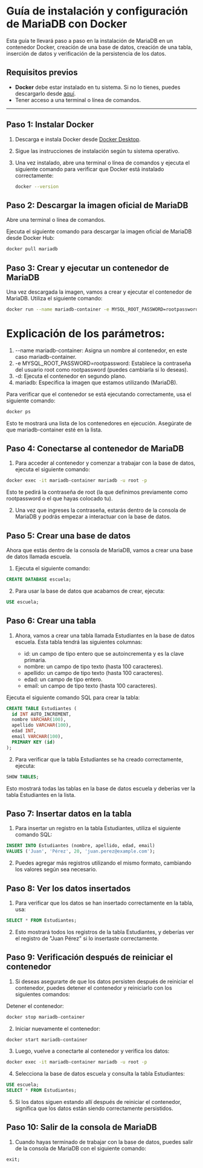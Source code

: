 # Guía de instalación y configuración de MariaDB con Docker

Esta guía te llevará paso a paso en la instalación de MariaDB en un contenedor Docker, creación de una base de datos, creación de una tabla, inserción de datos y verificación de la persistencia de los datos.

## Requisitos previos

- **Docker** debe estar instalado en tu sistema. Si no lo tienes, puedes descargarlo desde [aquí](https://www.docker.com/products/docker-desktop).
- Tener acceso a una terminal o línea de comandos.

---

## Paso 1: Instalar Docker

1. Descarga e instala Docker desde [Docker Desktop](https://www.docker.com/products/docker-desktop).
2. Sigue las instrucciones de instalación según tu sistema operativo.
3. Una vez instalado, abre una terminal o línea de comandos y ejecuta el siguiente comando para verificar que Docker está instalado correctamente:

   ```bash
   docker --version
   ```
## Paso 2: Descargar la imagen oficial de MariaDB

Abre una terminal o línea de comandos.

Ejecuta el siguiente comando para descargar la imagen oficial de MariaDB desde Docker Hub:

  ```bash
  docker pull mariadb
  ```

## Paso 3: Crear y ejecutar un contenedor de MariaDB

Una vez descargada la imagen, vamos a crear y ejecutar el contenedor de MariaDB. Utiliza el siguiente comando:

   ```bash
   docker run --name mariadb-container -e MYSQL_ROOT_PASSWORD=rootpassword -d mariadb
   ```
# Explicación de los parámetros:

1. --name mariadb-container: Asigna un nombre al contenedor, en este caso mariadb-container.
2. -e MYSQL_ROOT_PASSWORD=rootpassword: Establece la contraseña del usuario root como rootpassword (puedes cambiarla si lo deseas).
3. -d: Ejecuta el contenedor en segundo plano.
4. mariadb: Especifica la imagen que estamos utilizando (MariaDB).
   
Para verificar que el contenedor se está ejecutando correctamente, usa el siguiente comando:

   ```bash
   docker ps
   ```

Esto te mostrará una lista de los contenedores en ejecución. Asegúrate de que mariadb-container esté en la lista.

## Paso 4: Conectarse al contenedor de MariaDB

1. Para acceder al contenedor y comenzar a trabajar con la base de datos, ejecuta el siguiente comando:

```bash
docker exec -it mariadb-container mariadb -u root -p
```

Esto te pedirá la contraseña de root (la que definimos previamente como rootpassword o el que hayas colocado tu).

2. Una vez que ingreses la contraseña, estarás dentro de la consola de MariaDB y podrás empezar a interactuar con la base de datos.

## Paso 5: Crear una base de datos

Ahora que estás dentro de la consola de MariaDB, vamos a crear una base de datos llamada escuela.

1. Ejecuta el siguiente comando:

```sql
CREATE DATABASE escuela;
```

2. Para usar la base de datos que acabamos de crear, ejecuta:

```sql
USE escuela;
```

## Paso 6: Crear una tabla

1. Ahora, vamos a crear una tabla llamada Estudiantes en la base de datos escuela. Esta tabla tendrá las siguientes columnas:

      * id: un campo de tipo entero que se autoincrementa y es la clave primaria.
      * nombre: un campo de tipo texto (hasta 100 caracteres).
      * apellido: un campo de tipo texto (hasta 100 caracteres).
      * edad: un campo de tipo entero.
      * email: un campo de tipo texto (hasta 100 caracteres).

  Ejecuta el siguiente comando SQL para crear la tabla:

```sql
CREATE TABLE Estudiantes (
  id INT AUTO_INCREMENT,
  nombre VARCHAR(100),
  apellido VARCHAR(100),
  edad INT,
  email VARCHAR(100),
  PRIMARY KEY (id)
);
```

2. Para verificar que la tabla Estudiantes se ha creado correctamente, ejecuta:

```sql
SHOW TABLES;
```

Esto mostrará todas las tablas en la base de datos escuela y deberías ver la tabla Estudiantes en la lista.

## Paso 7: Insertar datos en la tabla

1. Para insertar un registro en la tabla Estudiantes, utiliza el siguiente comando SQL:

```sql
INSERT INTO Estudiantes (nombre, apellido, edad, email) 
VALUES ('Juan', 'Pérez', 20, 'juan.perez@example.com');
```

2. Puedes agregar más registros utilizando el mismo formato, cambiando los valores según sea necesario.

## Paso 8: Ver los datos insertados

1. Para verificar que los datos se han insertado correctamente en la tabla, usa:

```sql
SELECT * FROM Estudiantes;
```

2. Esto mostrará todos los registros de la tabla Estudiantes, y deberías ver el registro de "Juan Pérez" si lo insertaste correctamente.

## Paso 9: Verificación después de reiniciar el contenedor

1. Si deseas asegurarte de que los datos persisten después de reiniciar el contenedor, puedes detener el contenedor y reiniciarlo con los siguientes comandos:

Detener el contenedor:

```bash
docker stop mariadb-container
```

2. Iniciar nuevamente el contenedor:

```bash
docker start mariadb-container
```

3. Luego, vuelve a conectarte al contenedor y verifica los datos:

```bash
docker exec -it mariadb-container mariadb -u root -p
```

4. Selecciona la base de datos escuela y consulta la tabla Estudiantes:

```sql
USE escuela;
SELECT * FROM Estudiantes;
```

5. Si los datos siguen estando allí después de reiniciar el contenedor, significa que los datos están siendo correctamente persistidos.

## Paso 10: Salir de la consola de MariaDB

1. Cuando hayas terminado de trabajar con la base de datos, puedes salir de la consola de MariaDB con el siguiente comando:

```sql
exit;
```
